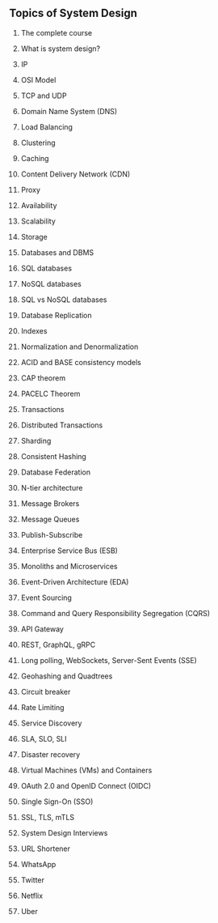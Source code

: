 ## Topics of System Design
 

1. The complete course

2. What is system design?

3. IP

4. OSI Model

5. TCP and UDP

6. Domain Name System (DNS)

7. Load Balancing

8. Clustering

9. Caching

10. Content Delivery Network (CDN)

11. Proxy

12. Availability

13. Scalability

14. Storage

15. Databases and DBMS

16. SQL databases

17. NoSQL databases

18. SQL vs NoSQL databases

19. Database Replication

20. Indexes

21. Normalization and Denormalization

22. ACID and BASE consistency models

23. CAP theorem

24. PACELC Theorem

25. Transactions

26. Distributed Transactions

27. Sharding

28. Consistent Hashing

29. Database Federation

30. N-tier architecture

31. Message Brokers

32. Message Queues

33. Publish-Subscribe

34. Enterprise Service Bus (ESB)

35. Monoliths and Microservices

36. Event-Driven Architecture (EDA)

37. Event Sourcing

38. Command and Query Responsibility Segregation (CQRS)

39. API Gateway

40. REST, GraphQL, gRPC

41. Long polling, WebSockets, Server-Sent Events (SSE)

42. Geohashing and Quadtrees

43. Circuit breaker

44. Rate Limiting

45. Service Discovery

46. SLA, SLO, SLI

47. Disaster recovery

48. Virtual Machines (VMs) and Containers

49. OAuth 2.0 and OpenID Connect (OIDC)

50. Single Sign-On (SSO)

51. SSL, TLS, mTLS

52. System Design Interviews

53. URL Shortener

54. WhatsApp

55. Twitter

56. Netflix

57. Uber
